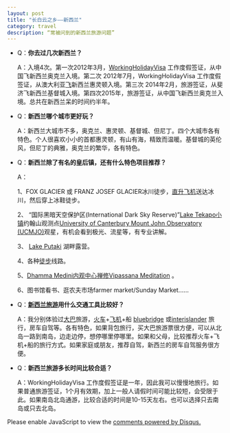 ```yaml
---
layout: post
title: "长白云之乡——新西兰"
category: travel
description: “常被问到的新西兰旅游问题”
---
```


  
- Q：**你去过几次新西兰？**

   A：入境4次。第一次2012年3月，[WorkingHolidayVisa](https://www.immigration.govt.nz/new-zealand-visas/apply-for-a-visa/about-visa/china-working-holiday-visa) 工作度假签证，从中国飞新西兰奥克兰入境。第二次 2012年7月，WorkingHolidayVisa 工作度假签证，从澳大利亚[飞](http://www.iqiyi.com/v_19rrhgzu0s.html)新西兰惠灵顿入境。第三次 2014年2月，旅游签证，从斐济飞新西兰基督城入境。第四次2015年，旅游签证，从中国飞新西兰奥克兰入境。总共在新西兰呆的时间约半年。
 
- Q：**新西兰哪个城市更好玩？**

  A：新西兰大城市不多，奥克兰、惠灵顿、基督城、但尼丁。四个大城市各有特色。个人很喜欢小小的首都惠灵顿，有山有海，精致而温暖。基督城的英伦风，但尼丁的典雅，奥克兰的繁华，各有特色。


- Q：**新西兰除了有名的皇后镇，还有什么特色项目推荐？**

  A：

   1、FOX GLACIER 或 FRANZ JOSEF GLACIER冰川徒步，[直升飞机](http://www.glacierhelicopters.co.nz/fox-glacier/)送达冰川，然后穿上冰鞋徒步。  

   2、 “国际黑暗天空保护区(International Dark Sky Reserve)”[Lake Tekapo小镇](https://en.wikipedia.org/wiki/Lake_Tekapo_(town))约翰山观测点[University of Canterbury Mount John Observatory (UCMJO)](https://en.wikipedia.org/wiki/Mount_John_University_Observatory)观星，有机会看到极光、流星等，有专业讲解。

   3、 [Lake Putaki](https://en.wikipedia.org/wiki/Lake_Pukaki) 湖畔露营。

   4、各种[徒步](http://production-editors.newzealand.com/travel/library/a75161_6.pdf)线路。

   5、[Dhamma Medini内观中心禅修Vipassana Meditation](http://medini.dhamma.org) 。

   6、图书馆看书、逛农夫市场farmer market/Sunday Market......

-  Q：**[新西兰旅游](http://www.newzealand.com/cn/)用什么交通工具比较好？**

   A：我分别体验过[大巴](http://nakedbus.com/nz/home/)旅游，[火车](http://www.railnewzealand.com)+[飞机](https://www.airnewzealand.cn/home)+船 [bluebridge](http://www.bluebridge.co.nz/) 或[interislander](https://www.interislander.co.nz/) 旅行，房车自驾等。各有特色，如果背包旅行，买大巴旅游票很方便，可以从北岛一路到南岛，边走边停，想停哪里停哪里。如果和父母，比较推荐火车+飞机+船的旅行方式。如果家庭或朋友，推荐自驾，新西兰的房车自驾服务很方便。
 
- Q：**新西兰旅游多长时间比较合适？**

   A：WorkingHolidayVisa 工作度假签证是一年，因此我可以慢慢地旅行。如果普通旅游签证，1个月有效期，加上一般人请假时间可能比较短，会受限于此。如果南岛北岛通游，比较合适的时间是10-15天左右。也可以选择只去南岛或只去北岛。
 
 
<div id="disqus_thread"></div>
<script>

/**
*  RECOMMENDED CONFIGURATION VARIABLES: EDIT AND UNCOMMENT THE SECTION BELOW TO INSERT DYNAMIC VALUES FROM YOUR PLATFORM OR CMS.
*  LEARN WHY DEFINING THESE VARIABLES IS IMPORTANT: https://disqus.com/admin/universalcode/#configuration-variables*/
/*
var disqus_config = function () {
this.page.url = https://violettianjie.github.io;  // Replace PAGE_URL with your page's canonical URL variable
this.page.identifier = https://violettianjie.github.io; // Replace PAGE_IDENTIFIER with your page's unique identifier variable
};
*/
(function() { // DON'T EDIT BELOW THIS LINE
var d = document, s = d.createElement('script');
s.src = 'https://https-violettianjie-github-io-1.disqus.com/embed.js';
s.setAttribute('data-timestamp', +new Date());
(d.head || d.body).appendChild(s);
})();
</script>
<noscript>Please enable JavaScript to view the <a href="https://disqus.com/?ref_noscript">comments powered by Disqus.</a></noscript>
